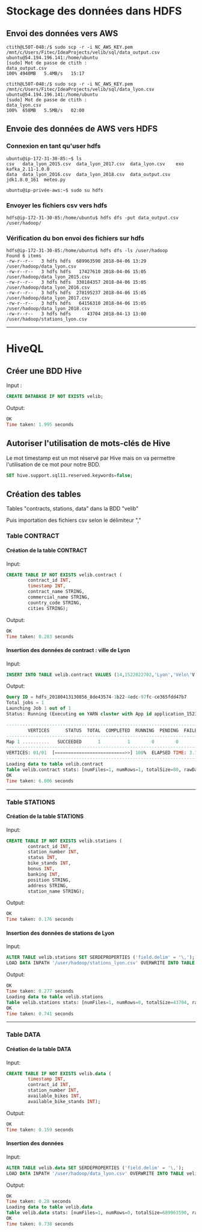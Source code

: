 # Stockage des données dans HDFS

## Envoi des données vers AWS
```shell
ctith@L50T-048:/$ sudo scp -r -i NC_AWS_KEY.pem /mnt/c/Users/Fitec/IdeaProjects/velib/sql/data_output.csv ubuntu@54.194.196.141:/home/ubuntu
[sudo] Mot de passe de ctith :
data_output.csv                                                                                             100% 4940MB   5.4MB/s   15:17

ctith@L50T-048:/$ sudo scp -r -i NC_AWS_KEY.pem /mnt/c/Users/Fitec/IdeaProjects/velib/sql/data_lyon.csv ubuntu@54.194.196.141:/home/ubuntu
[sudo] Mot de passe de ctith :
data_lyon.csv                                                                                               100%  658MB   5.5MB/s   02:00
```

## Envoie des données de AWS vers HDFS

### Connexion en tant qu'user hdfs
```shell
ubuntu@ip-172-31-30-85:~$ ls
csv   data_lyon_2015.csv  data_lyon_2017.csv  data_lyon.csv    exo           kafka_2.11-1.0.0
data  data_lyon_2016.csv  data_lyon_2018.csv  data_output.csv  jdk1.8.0_161  meteo.py

ubuntu@ip-privée-aws:~$ sudo su hdfs
```

### Envoyer les fichiers csv vers hdfs
```shell
hdfs@ip-172-31-30-85:/home/ubuntu$ hdfs dfs -put data_output.csv /user/hadoop/
```

### Vérification du bon envoi des fichiers sur hdfs
```shell
hdfs@ip-172-31-30-85:/home/ubuntu$ hdfs dfs -ls /user/hadoop
Found 6 items
-rw-r--r--   3 hdfs hdfs  689963590 2018-04-06 13:29 /user/hadoop/data_lyon.csv
-rw-r--r--   3 hdfs hdfs   17427610 2018-04-06 15:05 /user/hadoop/data_lyon_2015.csv
-rw-r--r--   3 hdfs hdfs  330184357 2018-04-06 15:05 /user/hadoop/data_lyon_2016.csv
-rw-r--r--   3 hdfs hdfs  278195237 2018-04-06 15:05 /user/hadoop/data_lyon_2017.csv
-rw-r--r--   3 hdfs hdfs   64156310 2018-04-06 15:05 /user/hadoop/data_lyon_2018.csv
-rw-r--r--   3 hdfs hdfs      43704 2018-04-13 13:00 /user/hadoop/stations_lyon.csv
```

-----------------------------
# HiveQL

## Créer une BDD Hive
Input :
```SQL
CREATE DATABASE IF NOT EXISTS velib;
```
Output:
```SQL
OK
Time taken: 1.995 seconds
```

## Autoriser l'utilisation de mots-clés de Hive
Le mot timestamp est un mot réservé par Hive mais on va permettre l'utilisation de ce mot pour notre BDD.
```SQL
SET hive.support.sql11.reserved.keywords=false;
```
## Création des tables 

Tables "contracts, stations, data" dans la BDD "velib" 

Puis importation des fichiers csv selon le délimiteur ","

### Table CONTRACT

#### Création de la table CONTRACT
Input:
```SQL
CREATE TABLE IF NOT EXISTS velib.contract ( 
        contract_id INT,
        timestamp INT,
        contract_name STRING,
        commercial_name STRING,
        country_code STRING,
        cities STRING);
```
Output:
```SQL
OK
Time taken: 0.283 seconds
```

#### Insertion des données de contract : ville de Lyon
Input:
```SQL
INSERT INTO TABLE velib.contract VALUES (14,1522022702,'Lyon','Vélo\'V','FR','Caluire-et-Cuire/Lyon/Vaulx-En-Velin/Villeurbanne');
```

Output:
```SQL
Query ID = hdfs_20180413130856_8de43574-1b22-4edc-97fc-ce365fdd47b7
Total jobs = 1
Launching Job 1 out of 1
Status: Running (Executing on YARN cluster with App id application_1523606241403_0002)

--------------------------------------------------------------------------------
        VERTICES      STATUS  TOTAL  COMPLETED  RUNNING  PENDING  FAILED  KILLED
--------------------------------------------------------------------------------
Map 1 ..........   SUCCEEDED      1          1        0        0       0       0
--------------------------------------------------------------------------------
VERTICES: 01/01  [==========================>>] 100%  ELAPSED TIME: 3.78 s
--------------------------------------------------------------------------------
Loading data to table velib.contract
Table velib.contract stats: [numFiles=1, numRows=1, totalSize=80, rawDataSize=79]
OK
Time taken: 6.006 seconds
```
---------------
### Table STATIONS

#### Création de la table STATIONS
Input:
```SQL
CREATE TABLE IF NOT EXISTS velib.stations ( 
        contract_id INT,
        station_number INT,
        status INT,
        bike_stands INT,
        bonus INT,
        banking INT,
        position STRING,
        address STRING,
        station_name STRING);
```

Output:
```SQL
OK
Time taken: 0.176 seconds
```

#### Insertion des données de stations de Lyon
Input:
```SQL
ALTER TABLE velib.stations SET SERDEPROPERTIES ('field.delim' = '\,');
LOAD DATA INPATH '/user/hadoop/stations_lyon.csv' OVERWRITE INTO TABLE velib.stations ;
```

Output:
```SQL
OK
Time taken: 0.277 seconds
Loading data to table velib.stations
Table velib.stations stats: [numFiles=1, numRows=0, totalSize=43704, rawDataSize=0]
OK
Time taken: 0.741 seconds
```

----------------
### Table DATA

#### Création de la table DATA
Input:
```SQL
CREATE TABLE IF NOT EXISTS velib.data ( 
        timestamp INT,
        contract_id INT,
        station_number INT,
        available_bikes INT,
        available_bike_stands INT);
```
Output:
```SQL
OK
Time taken: 0.159 seconds
```

#### Insertion des données 
Input:
```SQL
ALTER TABLE velib.data SET SERDEPROPERTIES ('field.delim' = '\,');
LOAD DATA INPATH '/user/hadoop/data_lyon.csv' OVERWRITE INTO TABLE velib.data ;
```

Output:
```SQL
OK
Time taken: 0.28 seconds
Loading data to table velib.data
Table velib.data stats: [numFiles=1, numRows=0, totalSize=689963590, rawDataSize=0]
OK
Time taken: 0.738 seconds
```


